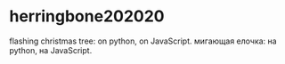 # herringbone202020

flashing christmas tree:
on python,
on JavaScript.
мигающая елочка:
на python,
на JavaScript.
